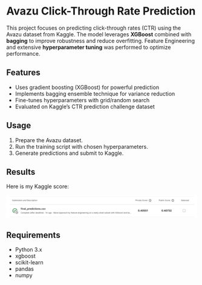 # Avazu Click-Through Rate Prediction

This project focuses on predicting click-through rates (CTR) using the Avazu dataset from Kaggle. The model leverages **XGBoost** combined with **bagging** to improve robustness and reduce overfitting. Feature Engineering and extensive **hyperparameter tuning** was performed to optimize performance.

## Features

- Uses gradient boosting (XGBoost) for powerful prediction
- Implements bagging ensemble technique for variance reduction
- Fine-tunes hyperparameters with grid/random search
- Evaluated on Kaggle’s CTR prediction challenge dataset

## Usage

1. Prepare the Avazu dataset.
2. Run the training script with chosen hyperparameters.
3. Generate predictions and submit to Kaggle.

## Results

Here is my Kaggle score:

![Kaggle Score](Kaggle_Score.jpg)

## Requirements

- Python 3.x
- xgboost
- scikit-learn
- pandas
- numpy

